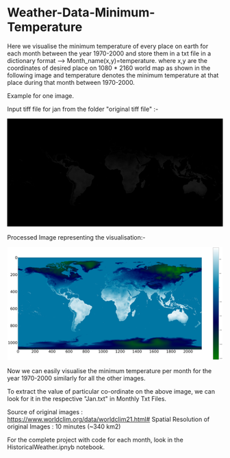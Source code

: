 # Weather-Data-Minimum-Temperature
Here we visualise the minimum temperature of every place on earth for each month between the year 1970-2000 and store them in a txt file in a dictionary format --> Month_name(x,y)=temperature. where x,y are the coordinates of desired place on 1080 * 2160 world map as shown in the following image and temperature denotes the minimum temperature at that place during that month between 1970-2000.

Example for one image.

Input tiff file for jan from the folder "original tiff file" :-

![Original Jan Image](Original%20Imgs/wc2.1_10m_tmin_01.tif) 


Processed Image representing the visualisation:-

![Processed Jan Image for visualisation](Jan.png)

Now we can easily visualise the minimum temperature per month for the year 1970-2000 similarly for all the other images.

To extract the value of particular co-ordinate on the above image, we can look for it in the respective "Jan.txt" in Monthly Txt Files.

Source of original images : https://www.worldclim.org/data/worldclim21.html#
Spatial Resolution of original Images :  10 minutes (~340 km2)

For the complete project with code for each month, look in the HistoricalWeather.ipnyb notebook.
